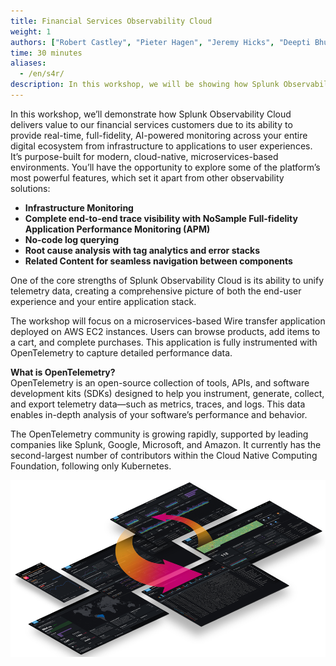 ```yaml
---
title: Financial Services Observability Cloud
weight: 1
authors: ["Robert Castley", "Pieter Hagen", "Jeremy Hicks", "Deepti Bhutani"]
time: 30 minutes
aliases:
  - /en/s4r/
description: In this workshop, we will be showing how Splunk Observability Cloud provides instant visibility of the user experience – from the perspective of the front-end application to its back-end services – Letting you experience some of the most compelling product features and differentiators of Splunk Observability Cloud.
---
```


In this workshop, we’ll demonstrate how Splunk Observability Cloud delivers value to our financial services customers due to its ability to provide real-time, full-fidelity, AI-powered monitoring across your entire digital ecosystem from infrastructure to applications to user experiences. It’s purpose-built for modern, cloud-native, microservices-based environments. You’ll have the opportunity to explore some of the platform’s most powerful features, which set it apart from other observability solutions: 

- **Infrastructure Monitoring**
- **Complete end-to-end trace visibility with NoSample Full-fidelity Application Performance Monitoring (APM)** 
- **No-code log querying** 
- **Root cause analysis with tag analytics and error stacks** 
- **Related Content for seamless navigation between components**

One of the core strengths of Splunk Observability Cloud is its ability to unify telemetry data, creating a comprehensive picture of both the end-user experience and your entire application stack.  

The workshop will focus on a microservices-based Wire transfer application deployed on AWS EC2 instances. Users can browse products, add items to a cart, and complete purchases. This application is fully instrumented with OpenTelemetry to capture detailed performance data. 

**What is OpenTelemetry?**  
OpenTelemetry is an open-source collection of tools, APIs, and software development kits (SDKs) designed to help you instrument, generate, collect, and export telemetry data—such as metrics, traces, and logs. This data enables in-depth analysis of your software’s performance and behavior.

The OpenTelemetry community is growing rapidly, supported by leading companies like Splunk, Google, Microsoft, and Amazon. It currently has the second-largest number of contributors within the Cloud Native Computing Foundation, following only Kubernetes.

![Full Stack](images/splunk-full-stack.png)
